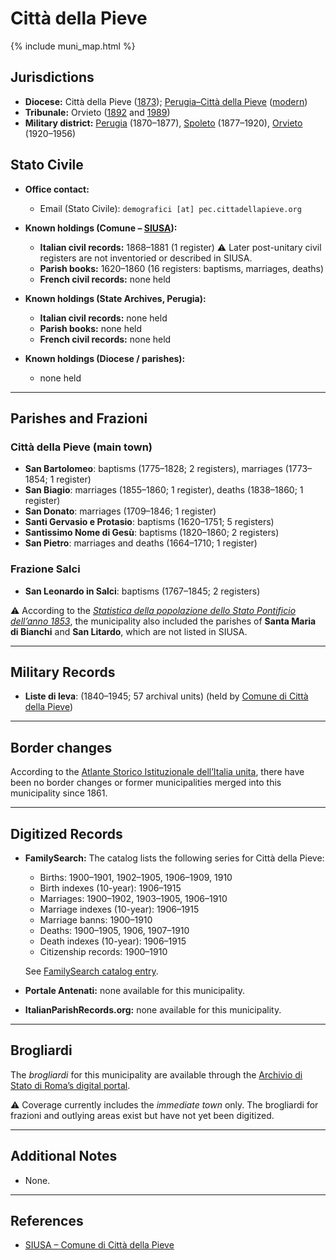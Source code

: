 # Città della Pieve

{% include muni_map.html %}

## Jurisdictions

* **Diocese:** Città della Pieve ([1873](https://www.google.it/books/edition/Il_libro_de_comuni_del_Regno_d_Italia_co/WF9mfeJJcDEC?gbpv=1)); [Perugia–Città della Pieve](../dio/perugia.md) ([modern](https://www.chiesacattolica.it/annuario-cei/ricerca-parrocchie/))
* **Tribunale:** Orvieto ([1892](https://www.google.it/books/edition/Bollettino_ufficiale_del_Ministero_di_gr/kRXd4t5fK-0C?hl=en&gbpv=1&pg=PA457&printsec=frontcover) and [1989](https://www.google.it/books/edition/Gazzetta_ufficiale_della_Repubblica_ital/-Z6nogg-qMQC?hl=en&gbpv=1&pg=RA8-PA38&printsec=frontcover))
* **Military district:** [Perugia](../mil/perugia.md) (1870–1877), [Spoleto](../mil/spoleto.md) (1877–1920), [Orvieto](../mil/spoleto.md) (1920–1956)

## Stato Civile

* **Office contact:**

  * Email (Stato Civile): `demografici [at] pec.cittadellapieve.org`

* **Known holdings (Comune – [SIUSA](https://siusa-archivi.cultura.gov.it/cgi-bin/siusa/pagina.pl?TipoPag=comparc&Chiave=309324)):**

  * **Italian civil records:** 1868–1881 (1 register)
    ⚠️ Later post-unitary civil registers are not inventoried or described in SIUSA.
  * **Parish books:** 1620–1860 (16 registers: baptisms, marriages, deaths)
  * **French civil records:** none held

* **Known holdings (State Archives, Perugia):**

  * **Italian civil records:** none held
  * **Parish books:** none held
  * **French civil records:** none held

* **Known holdings (Diocese / parishes):**

  * none held

---

## Parishes and Frazioni

### Città della Pieve (main town)

* **San Bartolomeo**: baptisms (1775–1828; 2 registers), marriages (1773–1854; 1 register)
* **San Biagio**: marriages (1855–1860; 1 register), deaths (1838–1860; 1 register)
* **San Donato**: marriages (1709–1846; 1 register)
* **Santi Gervasio e Protasio**: baptisms (1620–1751; 5 registers)
* **Santissimo Nome di Gesù**: baptisms (1820–1860; 2 registers)
* **San Pietro**: marriages and deaths (1664–1710; 1 register)

### Frazione Salci

* **San Leonardo in Salci**: baptisms (1767–1845; 2 registers)

⚠️ According to the *[Statistica della popolazione dello Stato Pontificio dell’anno 1853](https://www.google.it/books/edition/Statistics_della_popolazione_dello_Stato/v6dCAQAAMAAJ)*, the municipality also included the parishes of **Santa Maria di Bianchi** and **San Litardo**, which are not listed in SIUSA.

---

## Military Records

* **Liste di leva**: (1840–1945; 57 archival units) (held by [Comune di Città della Pieve](https://siusa-archivi.cultura.gov.it/cgi-bin/siusa/pagina.pl?TipoPag=comparc&Chiave=309120&RicVM=ricercasemplice&RicFrmRicSemplice=Liste%20di%20leva&RicProgetto=reg%2dumb&RicSez=complessi))

---

## Border changes

According to the [Atlante Storico Istituzionale dell’Italia unita](http://dati.san.beniculturali.it/asi/local/), there have been no border changes or former municipalities merged into this municipality since 1861.

---

## Digitized Records

* **FamilySearch:** The catalog lists the following series for Città della Pieve:

  * Births: 1900–1901, 1902–1905, 1906–1909, 1910
  * Birth indexes (10-year): 1906–1915
  * Marriages: 1900–1902, 1903–1905, 1906–1910
  * Marriage indexes (10-year): 1906–1915
  * Marriage banns: 1900–1910
  * Deaths: 1900–1905, 1906, 1907–1910
  * Death indexes (10-year): 1906–1915
  * Citizenship records: 1900–1910

  See [FamilySearch catalog entry](https://www.familysearch.org/en/search/catalog/652393).

* **Portale Antenati:** none available for this municipality.

* **ItalianParishRecords.org:** none available for this municipality.

---

## Brogliardi

The *brogliardi* for this municipality are available through the [Archivio di Stato di Roma’s digital portal](https://imagoarchiviodistatoroma.cultura.gov.it/Gregoriano/s_brogliardi.php?Provincia=Perugia&Denominazione=Citt%C3%A0%20di%20Pieve).

⚠️ Coverage currently includes the *immediate town* only. The brogliardi for frazioni and outlying areas exist but have not yet been digitized.

---

## Additional Notes

* None.

---

## References

* [SIUSA – Comune di Città della Pieve](https://siusa-archivi.cultura.gov.it/cgi-bin/siusa/pagina.pl?TipoPag=comparc&Chiave=309324)
